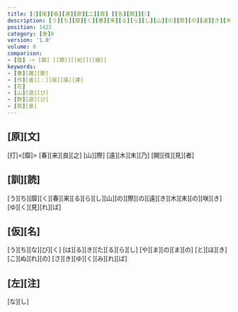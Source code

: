 ```yaml
---
title: [（][尾][張][連][歌][二][首] [[名][闕]][）]
description: [う][ち][靡][く][春][来][る][ら][し][山][の][際][の][遠][き][木][末][の][咲][き][ゆ][く][見][れ][ば]
position: 1422
category: [巻]8
version: '1.0'
volume: 8
comparison:
- [麾] -> [靡] [[類]][[紀]][[細]]
keywords:
- [春][雑][歌]
- [作][者][：][尾][張][連]
- [花]
- [山][遊][び]
- [野][遊][び]
- [叙][景]
---
```


## [原][文]

[打]<[靡]> [春][来][良][之] [山][際] [遠][木][末][乃] [開][徃][見][者]

## [訓][読]

[う][ち][靡][く][春][来][る][ら][し][山][の][際][の][遠][き][木][末][の][咲][き][ゆ][く][見][れ][ば]

## [仮][名]

[う][ち][な][び][く] [は][る][き][た][る][ら][し] [や][ま][の][ま][の] [と][ほ][き][こ][ぬ][れ][の] [さ][き][ゆ][く][み][れ][ば]

## [左][注]

[な][し]
